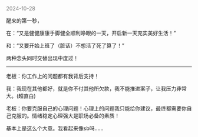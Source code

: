 
<span style="color: gray;">2024-10-28</span>

醒来的第一秒，

在：“又是健健康康手脚健全顺利睁眼的一天，开启新一天充实美好生活！”

和：“又要开始上班了（脏话）不想活了死了算了！”

两种念头同时交替出现中度过！

--------------------------------
老板：你工作上的问题都有我背后支持！

我：我现在其他都好，就是你不付其他所欠款，我不能推进案子，让我压力非常大。(超直白)

老板：你要克服自己的心理问题！心理上的问题我只能给你建议，最终都需要你自己克服的。情绪稳定心理强大是职场必备的素质！

基本上是这么个大意。我看起来像sb吗……